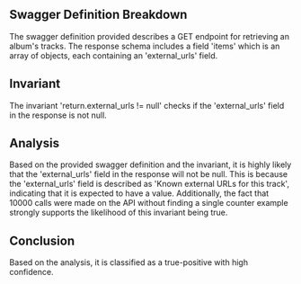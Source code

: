 ## Swagger Definition Breakdown
The swagger definition provided describes a GET endpoint for retrieving an album's tracks. The response schema includes a field 'items' which is an array of objects, each containing an 'external_urls' field.

## Invariant
The invariant 'return.external_urls != null' checks if the 'external_urls' field in the response is not null.

## Analysis
Based on the provided swagger definition and the invariant, it is highly likely that the 'external_urls' field in the response will not be null. This is because the 'external_urls' field is described as 'Known external URLs for this track', indicating that it is expected to have a value. Additionally, the fact that 10000 calls were made on the API without finding a single counter example strongly supports the likelihood of this invariant being true.

## Conclusion
Based on the analysis, it is classified as a true-positive with high confidence.
